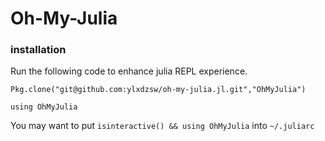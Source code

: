 Oh-My-Julia
===========

### installation

Run the following code to enhance julia REPL experience.

```
Pkg.clone("git@github.com:ylxdzsw/oh-my-julia.jl.git","OhMyJulia")

using OhMyJulia
```

You may want to put `isinteractive() && using OhMyJulia` into `~/.juliarc`
